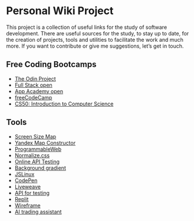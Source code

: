 # Personal Wiki Project
This project is a collection of useful links for the study of software development.
There are useful sources for the study, to stay up to date, for the creation of projects, tools and utilities to facilitate the work and much more.
If you want to contribute or give me suggestions, let’s get in touch.

## Free Coding Bootcamps
- [The Odin Project](https://www.theodinproject.com/)
- [Full Stack open](https://fullstackopen.com/en/)
- [App Academy open](https://www.appacademy.io/course/app-academy-open)
- [freeCodeCamp](https://www.freecodecamp.org/)
- [CS50: Introduction to Computer Science](https://pll.harvard.edu/course/cs50-introduction-computer-science?delta=0)

## Tools
- [Screen Size Map](https://screensizemap.com/)
- [Yandex Map Constructor](https://yandex.com/map-constructor/)
- [ProgrammableWeb](https://www.programmableweb.com/)
- [Normalize.css](https://necolas.github.io/normalize.css/)
- [Online API Testing](https://hoppscotch.io/)
- [Background gradient](https://webgradients.com/)
- [JSLinux](https://bellard.org/jslinux/)
- [CodePen](https://codepen.io/your-work)
- [Liveweave](https://liveweave.com/)
- [API for testing](https://reqres.in/)
- [Replit](https://replit.com/)
- [Wireframe](https://wireframe.cc/)
- [AI trading assistant](https://hawksight.co/)
